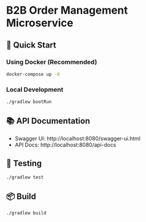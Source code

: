 # B2B Order Management Microservice

## 🚀 Quick Start

### Using Docker (Recommended)
```bash
docker-compose up -d
```

### Local Development
```bash
./gradlew bootRun
```

## 📚 API Documentation
- Swagger UI: http://localhost:8080/swagger-ui.html
- API Docs: http://localhost:8080/api-docs

## 🧪 Testing
```bash
./gradlew test
```

## 📦 Build
```bash
./gradlew build
```
